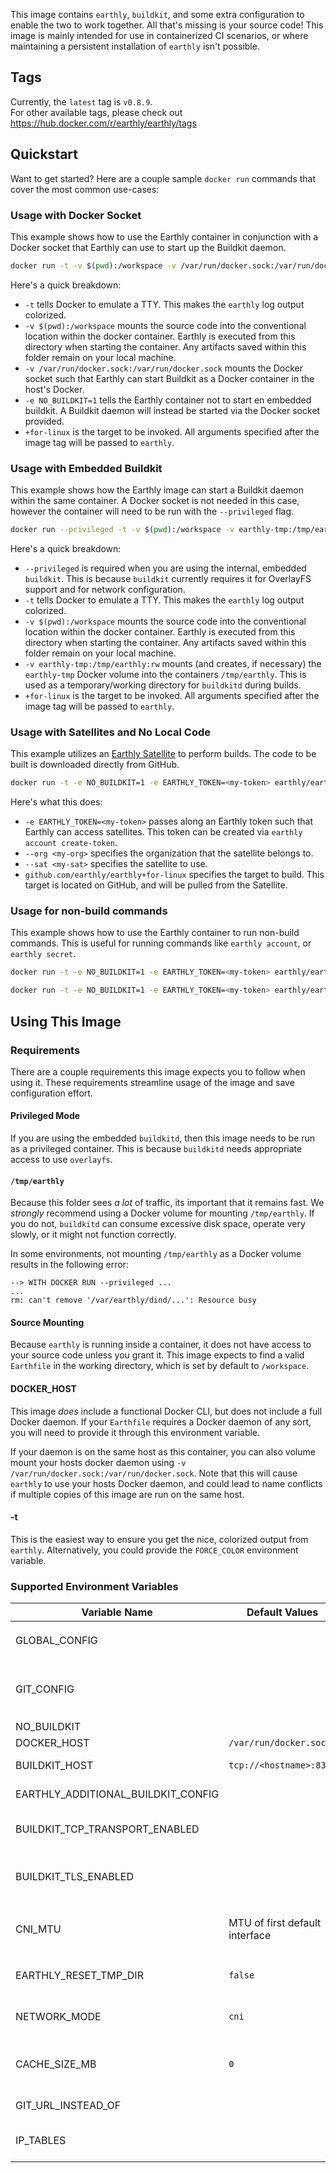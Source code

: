 This image contains `earthly`, `buildkit`, and some extra configuration to enable the two to work together. All that's missing is your source code! This image is mainly intended for use in containerized CI scenarios, or where maintaining a persistent installation of `earthly` isn't possible.

## Tags

Currently, the `latest` tag is `v0.8.9`.  
For other available tags, please check out https://hub.docker.com/r/earthly/earthly/tags

## Quickstart

Want to get started? Here are a couple sample `docker run` commands that cover the most common use-cases:

### Usage with Docker Socket

This example shows how to use the Earthly container in conjunction with a Docker socket that Earthly can use to start up the Buildkit daemon.

```bash
docker run -t -v $(pwd):/workspace -v /var/run/docker.sock:/var/run/docker.sock -e NO_BUILDKIT=1 earthly/earthly:v0.8.9 +for-linux
```

Here's a quick breakdown:

- `-t` tells Docker to emulate a TTY. This makes the `earthly` log output colorized.
- `-v $(pwd):/workspace` mounts the source code into the conventional location within the docker container. Earthly is executed from this directory when starting the container. Any artifacts saved within this folder remain on your local machine.
- `-v /var/run/docker.sock:/var/run/docker.sock` mounts the Docker socket such that Earthly can start Buildkit as a Docker container in the host's Docker.
- `-e NO_BUILDKIT=1` tells the Earthly container not to start en embedded buildkit. A Buildkit daemon will instead be started via the Docker socket provided.
- `+for-linux` is the target to be invoked. All arguments specified after the image tag will be passed to `earthly`.

### Usage with Embedded Buildkit

This example shows how the Earthly image can start a Buildkit daemon within the same container. A Docker socket is not needed in this case, however the container will need to be run with the `--privileged` flag.

```bash
docker run --privileged -t -v $(pwd):/workspace -v earthly-tmp:/tmp/earthly:rw earthly/earthly:v0.8.9 +for-linux
```

Here's a quick breakdown:

- `--privileged` is required when you are using the internal, embedded `buildkit`. This is because `buildkit` currently requires it for OverlayFS support and for network configuration.
- `-t` tells Docker to emulate a TTY. This makes the `earthly` log output colorized.
- `-v $(pwd):/workspace` mounts the source code into the conventional location within the docker container. Earthly is executed from this directory when starting the container. Any artifacts saved within this folder remain on your local machine.
- `-v earthly-tmp:/tmp/earthly:rw` mounts (and creates, if necessary) the `earthly-tmp` Docker volume into the containers `/tmp/earthly`. This is used as a temporary/working directory for `buildkitd` during builds.
- `+for-linux` is the target to be invoked. All arguments specified after the image tag will be passed to `earthly`.

### Usage with Satellites and No Local Code

This example utilizes an [Earthly Satellite](https://docs.earthly.dev/earthly-cloud/satellites) to perform builds. The code to be built is downloaded directly from GitHub.

```bash
docker run -t -e NO_BUILDKIT=1 -e EARTHLY_TOKEN=<my-token> earthly/earthly:v0.8.9 --ci --org <my-org> --sat <my-sat> github.com/earthly/earthly+for-linux
```

Here's what this does:

- `-e EARTHLY_TOKEN=<my-token>` passes along an Earthly token such that Earthly can access satellites. This token can be created via `earthly account create-token`.
- `--org <my-org>` specifies the organization that the satellite belongs to.
- `--sat <my-sat>` specifies the satellite to use.
- `github.com/earthly/earthly+for-linux` specifies the target to build. This target is located on GitHub, and will be pulled from the Satellite.

### Usage for non-build commands

This example shows how to use the Earthly container to run non-build commands. This is useful for running commands like `earthly account`, or `earthly secret`.

```bash
docker run -t -e NO_BUILDKIT=1 -e EARTHLY_TOKEN=<my-token> earthly/earthly:v0.8.9 account list-tokens
```

```bash
docker run -t -e NO_BUILDKIT=1 -e EARTHLY_TOKEN=<my-token> earthly/earthly:v0.8.9 secret get foo
```

## Using This Image

### Requirements

There are a couple requirements this image expects you to follow when using it. These requirements streamline usage of the image and save configuration effort.

#### Privileged Mode

If you are using the embedded `buildkitd`, then this image needs to be run as a privileged container. This is because `buildkitd` needs appropriate access to use `overlayfs`.

#### `/tmp/earthly`

Because this folder sees _a lot_ of traffic, its important that it remains fast. We *strongly* recommend using a Docker volume for mounting `/tmp/earthly`. If you do not, `buildkitd` can consume excessive disk space, operate very slowly, or it might not function correctly.

In some environments, not mounting `/tmp/earthly` as a Docker volume results in the following error:

```
--> WITH DOCKER RUN --privileged ...
...
rm: can't remove '/var/earthly/dind/...': Resource busy
```

#### Source Mounting

Because `earthly` is running inside a container, it does not have access to your source code unless you grant it. This image expects to find a valid `Earthfile` in the working directory, which is set by default to `/workspace`.

#### DOCKER_HOST

This image *does* include a functional Docker CLI, but does not include a full Docker daemon. If your `Earthfile` requires a Docker daemon of any sort, you will need to provide it through this environment variable.

If your daemon is on the same host as this container, you can also volume mount your hosts docker daemon using `-v /var/run/docker.sock:/var/run/docker.sock`. Note that this will cause `earthly` to use your hosts Docker daemon, and could lead to name conflicts if multiple copies of this image are run on the same host.

#### -t

This is the easiest way to ensure you get the nice, colorized output from `earthly`. Alternatively, you could provide the `FORCE_COLOR` environment variable.

### Supported Environment Variables

| Variable Name                       | Default Values                 | Description                                                                                                                                                                                                   |
|-------------------------------------|--------------------------------|---------------------------------------------------------------------------------------------------------------------------------------------------------------------------------------------------------------|
| GLOBAL_CONFIG                       |                                | Any valid YAML for the top-level `global` key in `config.yml`. Example: `{disable_analytics: true, local_registry_host: 'tcp://127.0.0.1:8371'}`                                                              |
| GIT_CONFIG                          |                                | Any valid YAML for the top-level `git` key in `config.yml`. Example: `{example: {pattern: 'example.com/([^/]+)', substitute: 'ssh://git@example.com:2222/var/git/repos/$1.git', auth: ssh}}`                  |
| NO_BUILDKIT                         |                                | Disables the embedded Buildkit daemon.                                                                                                                                                                        |
| DOCKER_HOST                         | `/var/run/docker.sock`         | From Docker's CLI.                                                                                                                                                                                            |
| BUILDKIT_HOST                       | `tcp://<hostname>:8372`        | The address of your BuildKit host. Use this when you have a remote `buildkitd` you would like to connect to.                                                                                                  |
| EARTHLY_ADDITIONAL_BUILDKIT_CONFIG  |                                | Additional `buildkitd` config to append to the generated configuration file.                                                                                                                                  |
| BUILDKIT_TCP_TRANSPORT_ENABLED      |                                | Required to be set to `true` when using an external `buildkitd` via `BUILDKIT_HOST`. `true` when using the embedded `buildkitd`.                                                                              |
| BUILDKIT_TLS_ENABLED                |                                | Required when using an external `buildkitd` via `BUILDKITD_HOST`, and the external `buildkitd` requires mTLS. You will also need to mount certificates into the right place (`/etc/.earthly/certs`).          |
| CNI_MTU                             | MTU of first default interface | Set this when we autodetect the MTU incorrectly. The device used for autodetection can be shown by the command  `ip route show \| grep default \| cut -d' ' -f5 \| head -n 1`                                 |
| EARTHLY_RESET_TMP_DIR               | `false`                        | Cleans out `/tmp/earthly` before running, if set to `true`. Useful when you host-mount an temporary directory across runs.                                                                                    |
| NETWORK_MODE                        | `cni`                          | Specifies the networking mode of `buildkitd`. Default uses a CNI bridge network, configured with the `CNI_MTU`.                                                                                               |
| CACHE_SIZE_MB                       | `0`                            | How big should the `buildkitd` cache be allowed to get, in MiB? A value of 0 sets the cache size to "adaptive", causing BuildKit to detect the available size of the system and choose a limit automatically. |
| GIT_URL_INSTEAD_OF                  |                                | Configure `git config --global url.<url>.insteadOf` rules to be used by `buildkitd`.                                                                                                                          |
| IP_TABLES                           |                                | Override which binary (`iptables_nft` or `iptables_legacy`) is used for configuring `ip_tables`. Only set this if autodetection fails for your platform.                                                      |
